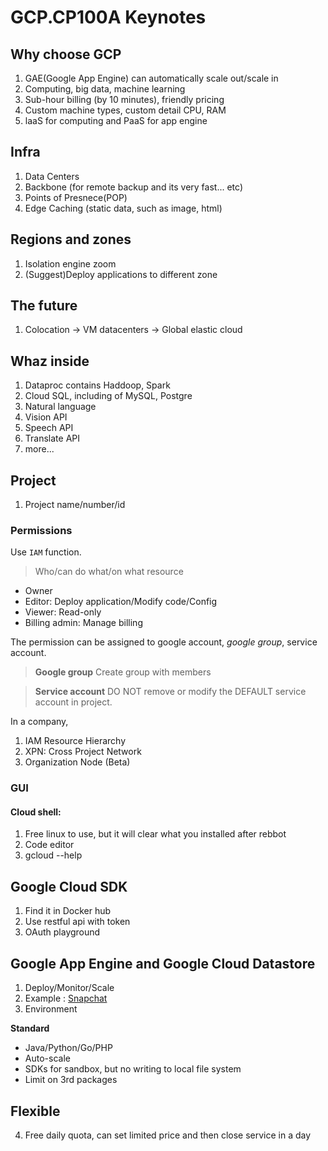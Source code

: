 # GCP.CP100A Keynotes

## Why choose GCP
1. GAE(Google App Engine) can automatically scale out/scale in
2. Computing, big data, machine learning
3. Sub-hour billing (by 10 minutes), friendly pricing
4. Custom machine types, custom detail CPU, RAM
5. laaS for computing and PaaS for app engine

## Infra
1. Data Centers
2. Backbone (for remote backup and its very fast... etc)
3. Points of Presnece(POP)
4. Edge Caching (static data, such as image, html)

## Regions and zones
1. Isolation engine zoom
2. (Suggest)Deploy applications to different zone

## The future
1. Colocation -> VM datacenters -> Global elastic cloud

## Whaz inside
1. Dataproc contains Haddoop, Spark
2. Cloud SQL, including of MySQL, Postgre
3. Natural language
4. Vision API
5. Speech API
6. Translate API
7. more...

## Project
1. Project name/number/id

### Permissions

Use `IAM` function.

> Who/can do what/on what resource

* Owner
* Editor: Deploy application/Modify code/Config
* Viewer: Read-only
* Billing admin: Manage billing

The permission can be assigned to google account, *google group*, service account.

> **Google group**
> Create group with members

> **Service account**
> DO NOT remove or modify the DEFAULT service account in project.

In a company,
1. IAM Resource Hierarchy
2. XPN: Cross Project Network
3. Organization Node (Beta)


### GUI

#### Cloud shell: 
1. Free linux to use, but it will clear what you installed after rebbot
2. Code editor
3. gcloud --help


## Google Cloud SDK
1. Find it in Docker hub
2. Use restful api with token
3. OAuth playground


## Google App Engine and Google Cloud Datastore
1. Deploy/Monitor/Scale
2. Example : [Snapchat](https://www.snapchat.com/)
3. Environment

**Standard**
- Java/Python/Go/PHP
- Auto-scale
- SDKs for sandbox, but no writing to local file system
- Limit on 3rd packages

**Flexible**
- 


4. Free daily quota, can set limited price and then close service in a day











